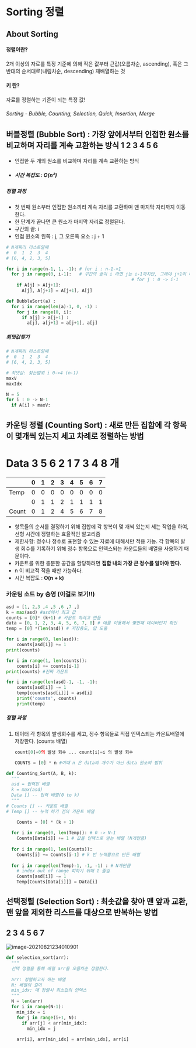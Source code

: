 # Sorting 정렬

## About Sorting

#### 정렬이란?

2개 이상의 자료를 특정 기준에 의해 작은 값부터 큰값(오름차순, ascending), 혹은 그 반대의 순서대로(내림차순, descending) 재배열하는 것

#### 키 란?

자료를 정렬하는 기준이 되는 특정 값!



###### Sorting - Bubble, Counting, Selection, Quick, Insertion, Merge



## 버블정렬 (Bubble Sort)  : 가장 앞에서부터 인접한 원소를 비교하며 자리를 계속 교환하는 방식    1 2 3 4 5 6     

- 인접한 두 개의 원소를 비교하며 자리를 계속 교환하는 방식

- ##### 시간 복잡도 : O(n**²**)

##### 정렬 과정

- 첫 번째 원소부터 인접한 원소끼리 계속 자리를 교환하며 맨 마지막 자리까지 이동한다.
- 한 단계가 끝나면 큰 원소가 마지막 자리로 정렬된다.
- 구간의 끝: i
- 인접 원소의 왼쪽 : j, 그 오른쪽 요소 : j + 1

```python
# N개짜리 리스트일때
#  0  1  2  3  4
# [6, 4, 2, 3, 5]

for i in range(n-1, 1, -1): # for i : n-1->1 
  for j in range(0, i-1):	# 구간의 끝이 i 라면 j는 i-1까지만, 그래야 j+1이 마지막
    											# for j : 0 -> i-1
    if A[j] > A[j+1]: 
      A[j], A[j+1] = A[j+1], A[j]
```

```python
def BubbleSort(a) :
  for i in range(len(a)-1, 0, -1) :
    for j in range(0, i):
      if a[j] > a[j+1] :
        a[j], a[j+1] = a[j+1], a[j]
```

##### 최댓값찾기

```python
# N개짜리 리스트일때
#  0  1  2  3  4
# [6, 4, 2, 3, 5]

# 최댓값: 찾는범위 i 0->4 (n-1)
maxV
maxIdx

N = 5
for i : 0 -> N-1
  if A[i] > maxV:
```



## 카운팅 정렬 (Counting Sort) : 새로 만든 집합에 각 항목이 몇개씩 있는지 세고 차례로 정렬하는 방법  

# Data 3 5 6 2 1 7 3 4    8 개  

|       | 0    | 1    | 2    | 3    | 4    | 5    | 6    | 7    |
| ----- | ---- | ---- | ---- | ---- | ---- | ---- | ---- | ---- |
| Temp  | 0    | 0    | 0    | 0    | 0    | 0    | 0    | 0    |
|       | 0    | 1    | 1    | 2    | 1    | 1    | 1    | 1    |
| Count | 0    | 1    | 2    | 4    | 5    | 6    | 7    | 8    |

- 항목들의 순서를 결정하기 위해 집합에 각 항복이 몇 개씩 있는지 세는 작업을 하여, 선형 시간에 정렬하는 효율적인 알고리즘
- 제한사항: 정수나 정수로 표현할 수 있는 자료에 대해서만 적용 가능. 각 항목의 발생 회수를 기록하기 위해 정수 항목으로 인덱스되는 카운트들의 배열을 사용하기 때문이다.
- 카운트를 위한 충분한 공간을 할당하려면 **집합 내의 가장 큰 정수를 알아야 한다.**
- n 이 비교적 적을 때만 가능하다.
- 시간 복잡도 : **O(n + k)**



### 카운팅 소트 by 승영 (이걸로 보기!!)

```python
asd = [1, 2,3 ,4 ,5 ,6 ,7 ,]
k = max(asd) #asd에서 최고 값
counts = [0]* (k+1) # 카운트 하려고 만듬
data = [0, 1, 2, 3, 4, 5, 6, 7, 8] # 얘를 이용해서 몇번째 데이터인지 확인
temp = [0] *(len(asd)) # 저장용도, 답 도출

for i in range(0, len(asd)):
    counts[asd[i]] += 1
print(counts)

for i in range(1, len(counts)):
    counts[i] += counts[i-1]
print(counts) #진짜 카운트

for i in range(len(asd)-1, -1, -1):
    counts[asd[i]] -= 1
    temp[counts[asd[i]]] = asd[i]
    print('counts', counts)
    print(temp)
```





##### 정렬 과정

1. 데이터 각 항목의 발생회수를 세고, 정수 항목들로 직접 인덱스되는 카운트배열에 저장한다. (counts 배열)

   ```python
   count[0]=0의 발생 회수 ... count[i]=i 의 발생 회수
   ```

   ```python
   COUNTS = [0] * n #이때 n 은 data의 개수가 아닌 data 원소의 범위
   ```

```python
def Counting_Sort(A, B, k):
  """
  asd = 입력된 배열
  k = max(asd)
  Data [] -- 입력 배열(0 to k)
  """
# Counts [] -- 카운트 배열
# Temp [] -- 누적 하기 전의 카운트 배열

	Counts = [0] * (k + 1) 
  
  for i in range(0, len(Temp)): # 0 -> N-1  
    Counts[Data[i]] += 1 # 값을 인덱스로 받는 배열 (N개만큼)
    
  for i in range(1, len(Counts)):
    Counts[i] += Counts[i-1] # k 번 누적합으로 만든 배열
    
  for i in range(len(Temp)-1, -1, -1) : # N개만큼
    # index out of range 피하기 위해 1 줄임
    Counts[asd[i]] -= 1 
    Temp[Counts[Data[i]]] = Data[i]
```



## 선택정렬 (Selection Sort) : 최솟값을 찾아 맨 앞과 교환, 맨 앞을 제외한 리스트를 대상으로 반복하는 방법

## 2 3 4 5 6 7 

![image-20210821234010901](/Users/euijinpang/TIL/algorithm/03_Sorting.assets/image-20210821234010901.png)

```python
def selection_sort(arr):
  """
  선택 정렬을 통해 배열 arr을 오름차순 정렬한다.
  
  arr: 정렬하고자 하는 배열
  N: 배열의 길이
  min_idx: 매 정렬시 최소값의 인덱스
  """
  N = len(arr)
  for i in range(N-1):
    min_idx = i
    for j in range(i+1, N):
      if arr[j] < arr[min_idx]:
        min_idx = j
    
    arr[i], arr[min_idx] = arr[min_idx], arr[i]
```

